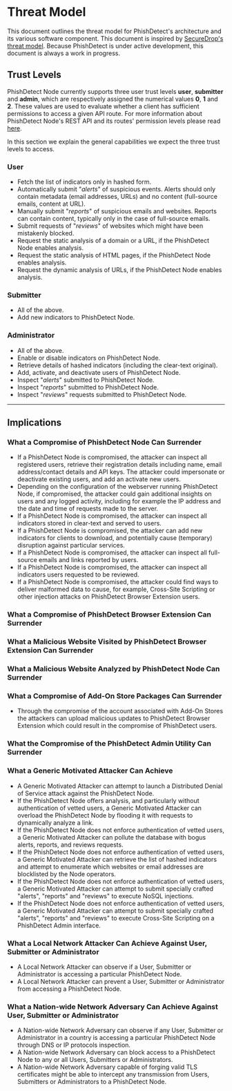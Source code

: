# Threat Model

This document outlines the threat model for PhishDetect's architecture and its various software component. This document is inspired by [SecureDrop's threat model](https://docs.securedrop.org/en/stable/threat_model/threat_model.html). Because PhishDetect is under active development, this document is always a work in progress.

## Trust Levels

PhishDetect Node currently supports three user trust levels **user**, **submitter** and **admin**, which are respectively assigned the numerical values **0**, **1** and **2**. These values are used to evaluate whether a client has sufficient permissions to access a given API route. For more information about PhishDetect Node's REST API and its routes' permission levels please read [here](/api/rest.md).

In this section we explain the general capabilities we expect the three trust levels to access.

### User
- Fetch the list of indicators only in hashed form.
- Automatically submit "*alerts*" of suspicious events. Alerts should only contain metadata (email addresses, URLs) and no content (full-source emails, content at URL).
- Manually submit "*reports*" of suspicious emails and websites. Reports can contain content, typically only in the case of full-source emails.
- Submit requests of "*reviews*" of websites which might have been mistakenly blocked.
- Request the static analysis of a domain or a URL, if the PhishDetect Node enables analysis.
- Request the static analysis of HTML pages, if the PhishDetect Node enables analysis.
- Request the dynamic analysis of URLs, if the PhishDetect Node enables analysis.

### Submitter
- All of the above.
- Add new indicators to PhishDetect Node.

### Administrator
- All of the above.
- Enable or disable indicators on PhishDetect Node.
- Retrieve details of hashed indicators (including the clear-text original).
- Add, activate, and deactivate users of PhishDetect Node.
- Inspect "*alerts*" submitted to PhishDetect Node.
- Inspect "*reports*" submitted to PhishDetect Node.
- Inspect "*reviews*" requests submitted to PhishDetect Node.

---

## Implications

### What a Compromise of PhishDetect Node Can Surrender
- If a PhishDetect Node is compromised, the attacker can inspect all registered users, retrieve their registration details including name, email address/contact details and API keys. The attacker could impersonate or deactivate existing users, and add an activate new users.
- Depending on the configuration of the webserver running PhishDetect Node, if compromised, the attacker could gain additional insights on users and any logged activity, including for example the IP address and the date and time of requests made to the server.
- If a PhishDetect Node is compromised, the attacker can inspect all indicators stored in clear-text and served to users.
- If a PhishDetect Node is compromised, the attacker can add new indicators for clients to download, and potentially cause (temporary) disruption against particular services.
- If a PhishDetect Node is compromised, the attacker can inspect all full-source emails and links reported by users.
- If a PhishDetect Node is compromised, the attacker can inspect all indicators users requested to be reviewed.
- If a PhishDetect Node is compromised, the attacker could find ways to deliver malformed data to cause, for example, Cross-Site Scripting or other injection attacks on PhishDetect Browser Extension users.

### What a Compromise of PhishDetect Browser Extension Can Surrender

### What a Malicious Website Visited by PhishDetect Browser Extension Can Surrender

### What a Malicious Website Analyzed by PhishDetect Node Can Surrender

### What a Compromise of Add-On Store Packages Can Surrender
- Through the compromise of the account associated with Add-On Stores the attackers can upload malicious updates to PhishDetect Browser Extension which could result in the compromise of PhishDetect users.

### What the Compromise of the PhishDetect Admin Utility Can Surrender

### What a Generic Motivated Attacker Can Achieve
- A Generic Motivated Attacker can attempt to launch a Distributed Denial of Service attack against the PhishDetect Node.
- If the PhishDetect Node offers analysis, and particularly without authentication of vetted users, a Generic Motivated Attacker can overload the PhishDetect Node by flooding it with requests to dynamically analyze a link.
- If the PhishDetect Node does not enforce authentication of vetted users, a Generic Motivated Attacker can pollute the database with bogus alerts, reports, and reviews requests.
- If the PhishDetect Node does not enforce authentication of vetted users, a Generic Motivated Attacker can retrieve the list of hashed indicators and attempt to enumerate which websites or email addresses are blocklisted by the Node operators.
- If the PhishDetect Node does not enforce authentication of vetted users, a Generic Motivated Attacker can attempt to submit specially crafted "alerts", "reports" and "reviews" to execute NoSQL injections.
- If the PhishDetect Node does not enforce authentication of vetted users, a Generic Motivated Attacker can attempt to submit specially crafted "alerts", "reports" and "reviews" to execute Cross-Site Scripting on a PhishDetect Admin interface.

### What a Local Network Attacker Can Achieve Against User, Submitter or Administrator
- A Local Network Attacker can observe if a User, Submitter or Administrator is accessing a particular PhishDetect Node.
- A Local Network Attacker can prevent a User, Submitter or Administrator from accessing a PhishDetect Node.

### What a Nation-wide Network Adversary Can Achieve Against User, Submitter or Administrator
- A Nation-wide Network Adversary can observe if any User, Submitter or Administrator in a country is accessing a particular PhishDetect Node through DNS or IP protocols inspection.
- A Nation-wide Network Adversary can block access to a PhishDetect Node to any or all Users, Submitters or Administrators.
- A Nation-wide Network Adversary capable of forging valid TLS certificates might be able to intercept any transmission from Users, Submitters or Administrators to a PhishDetect Node.
